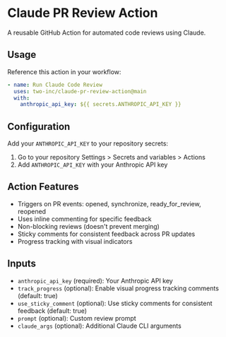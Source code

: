 # Claude PR Review Action

A reusable GitHub Action for automated code reviews using Claude.

## Usage

Reference this action in your workflow:

```yaml
- name: Run Claude Code Review
  uses: two-inc/claude-pr-review-action@main
  with:
    anthropic_api_key: ${{ secrets.ANTHROPIC_API_KEY }}
```

## Configuration

Add your `ANTHROPIC_API_KEY` to your repository secrets:
1. Go to your repository Settings > Secrets and variables > Actions
2. Add `ANTHROPIC_API_KEY` with your Anthropic API key

## Action Features

- Triggers on PR events: opened, synchronize, ready_for_review, reopened
- Uses inline commenting for specific feedback
- Non-blocking reviews (doesn't prevent merging)
- Sticky comments for consistent feedback across PR updates
- Progress tracking with visual indicators

## Inputs

- `anthropic_api_key` (required): Your Anthropic API key
- `track_progress` (optional): Enable visual progress tracking comments (default: true)
- `use_sticky_comment` (optional): Use sticky comments for consistent feedback (default: true)
- `prompt` (optional): Custom review prompt
- `claude_args` (optional): Additional Claude CLI arguments